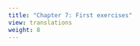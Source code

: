```yaml
---
title: "Chapter 7: First exercises"
view: translations
weight: 8
---
```

<!--
{{< lang "en" />}}{{< lang />}}
{{< lang "fr" />}}{{< lang />}} -->
